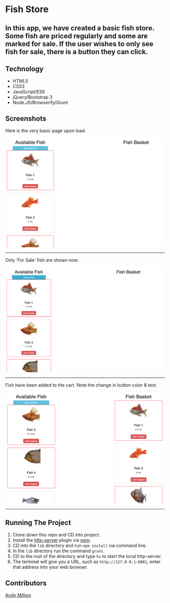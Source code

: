 # Fish Store

## In this app, we have created a basic fish store. Some fish are priced regularly and some are marked for sale. If the user wishes to only see fish for sale, there is a button they can click.

## Technology
- HTML5
- CSS3
- JavaScript/ES6
- jQuery/Bootstrap 3
- Node.JS/Browserify/Grunt

## Screenshots
Here is the very basic page upon load.

![Page upon load](https://raw.githubusercontent.com/amillion3/fish-store/master/screenshots/on-load.png)
___

Only 'For Sale' fish are shown now.

![Sale fish filtered out](https://raw.githubusercontent.com/amillion3/fish-store/master/screenshots/sale-fish.png)
___

Fish have been added to the cart. Note the change in button color & text.

![Fish added to cart](https://raw.githubusercontent.com/amillion3/fish-store/master/screenshots/fish-added-to-basket.png)
___
## Running The Project
1. Clone down this repo and CD into project.
2. Install the [http-server](https://www.npmjs.com/package/http-server) plugin via [npm](https://www.npmjs.com/).
3. CD into the `lib` directory and run `npm install` via command line.
4. In the `lib` directory run the command `grunt`.
5. CD to the root of the directory and type `hs` to start the local http-server.
6. The terminal will give you a URL, such as `http://127.0.0.1:8081`, enter that address into your web browser.


## Contributors
[Andy Million](https://github.com/amillion3)